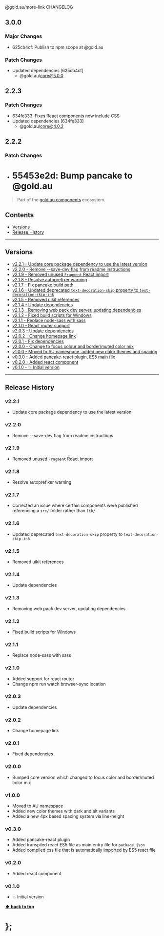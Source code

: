 @gold.au/more-link CHANGELOG

## 3.0.0

### Major Changes

- 625cb4cf: Publish to npm scope at @gold.au

### Patch Changes

- Updated dependencies [625cb4cf]
  - @gold.au/core@5.0.0

## 2.2.3

### Patch Changes

- 634fe333: Fixes React components now include CSS
- Updated dependencies [634fe333]
  - @gold.au/core@4.0.2

## 2.2.2

### Patch Changes

- # 55453e2d: Bump pancake to @gold.au

> Part of the [gold.au components](https://github.com/designsystemau/gold-design-system/) ecosystem.

## Contents

- [Versions](#install)
- [Release History](#release-history)

---

## Versions

- [v2.2.1 - Update core package dependency to use the latest version](#v221)
- [v2.2.0 - Remove --save-dev flag from readme instructions](#v220)
- [v2.1.9 - Removed unused `Fragment` React import](#v219)
- [v2.1.8 - Resolve autoprefixer warning](#v218)
- [v2.1.7 - Fix pancake build path](#v217)
- [v2.1.6 - Updated deprecated `text-decoration-skip` property to `text-decoration-skip-ink`](#v216)
- [v2.1.5 - Removed uikit references](#v215)
- [v2.1.4 - Update dependencies](#v214)
- [v2.1.3 - Removing web pack dev server, updating dependencies](#v213)
- [v2.1.2 - Fixed build scripts for Windows](#v212)
- [v2.1.1 - Replace node-sass with sass](#v211)
- [v2.1.0 - React router support](#v210)
- [v2.0.3 - Update dependencies](#v203)
- [v2.0.2 - Change homepage link](#v202)
- [v2.0.1 - Fix dependencies](#v201)
- [v2.0.0 - Change to focus colour and border/muted color mix](#v200)
- [v1.0.0 - Moved to AU namespace, added new color themes and spacing](#v100)
- [v0.3.0 - Added pancake-react plugin, ES5 main file](#v030)
- [v0.2.0 - Added react component](#v020)
- [v0.1.0 - 💥 Initial version](#v010)

---

## Release History

### v2.2.1

- Update core package dependency to use the latest version

### v2.2.0

- Remove --save-dev flag from readme instructions

### v2.1.9

- Removed unused `Fragment` React import

### v2.1.8

- Resolve autoprefixer warning

### v2.1.7

- Corrected an issue where certain components were published referencing a `src/` folder rather than `lib/`.

### v2.1.6

- Updated deprecated `text-decoration-skip` property to `text-decoration-skip-ink`

### v2.1.5

- Removed uikit references

### v2.1.4

- Update dependencies

### v2.1.3

- Removing web pack dev server, updating dependencies

### v2.1.2

- Fixed build scripts for Windows

### v2.1.1

- Replace node-sass with sass

### v2.1.0

- Added support for react router
- Change npm run watch browser-sync location

### v2.0.3

- Update dependencies

### v2.0.2

- Change homepage link

### v2.0.1

- Fixed dependencies

### v2.0.0

- Bumped core version which changed to focus color and border/muted color mix

### v1.0.0

- Moved to AU namespace
- Added new color themes with dark and alt variants
- Added a new 4px based spacing system via line-height

### v0.3.0

- Added pancake-react plugin
- Added transpiled react ES5 file as main entry file for `package.json`
- Added compiled css file that is automatically imported by ES5 react file

### v0.2.0

- Added react component

### v0.1.0

- 💥 Initial version

**[⬆ back to top](#contents)**

# };

